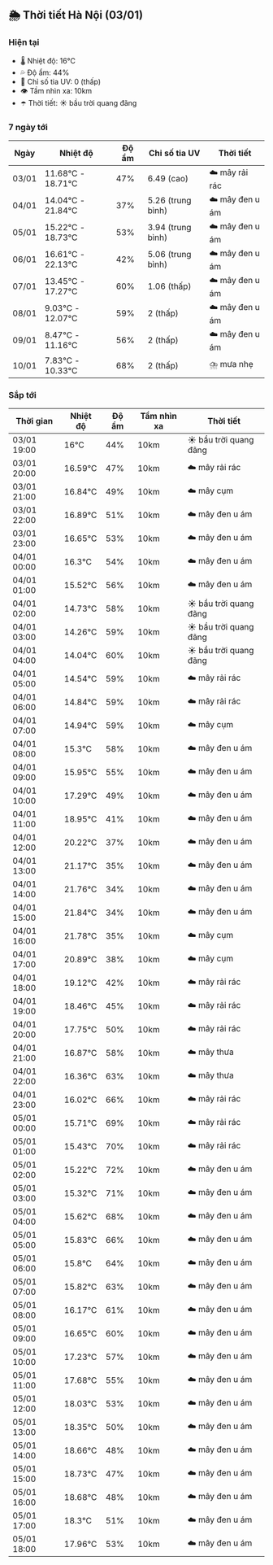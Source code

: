 ## 🌦️ Thời tiết Hà Nội (03/01)

### Hiện tại

- 🌡️ Nhiệt độ: 16℃
- 💦 Độ ẩm: 44%
- 🌟 Chỉ số tia UV: 0 (thấp)
- 👁️ Tầm nhìn xa: 10km
- ☂️ Thời tiết: ☀️ bầu trời quang đãng

### 7 ngày tới

| Ngày | Nhiệt độ | Độ ẩm | Chỉ số tia UV | Thời tiết |
| --- | --- | --- | --- | --- |
| 03/01 | 11.68℃ - 18.71℃ | 47% | 6.49 (cao) | ☁️ mây rải rác |
| 04/01 | 14.04℃ - 21.84℃ | 37% | 5.26 (trung bình) | ☁️ mây đen u ám |
| 05/01 | 15.22℃ - 18.73℃ | 53% | 3.94 (trung bình) | ☁️ mây đen u ám |
| 06/01 | 16.61℃ - 22.13℃ | 42% | 5.06 (trung bình) | ☁️ mây đen u ám |
| 07/01 | 13.45℃ - 17.27℃ | 60% | 1.06 (thấp) | ☁️ mây đen u ám |
| 08/01 | 9.03℃ - 12.07℃ | 59% | 2 (thấp) | ☁️ mây đen u ám |
| 09/01 | 8.47℃ - 11.16℃ | 56% | 2 (thấp) | ☁️ mây đen u ám |
| 10/01 | 7.83℃ - 10.33℃ | 68% | 2 (thấp) | ⛈️ mưa nhẹ |

### Sắp tới

| Thời gian | Nhiệt độ | Độ ẩm | Tầm nhìn xa | Thời tiết |
| --- | --- | --- | --- | --- |
| 03/01 19:00 | 16℃ | 44% | 10km | ☀️ bầu trời quang đãng |
| 03/01 20:00 | 16.59℃ | 47% | 10km | ☁️ mây rải rác |
| 03/01 21:00 | 16.84℃ | 49% | 10km | ☁️ mây cụm |
| 03/01 22:00 | 16.89℃ | 51% | 10km | ☁️ mây đen u ám |
| 03/01 23:00 | 16.65℃ | 53% | 10km | ☁️ mây đen u ám |
| 04/01 00:00 | 16.3℃ | 54% | 10km | ☁️ mây đen u ám |
| 04/01 01:00 | 15.52℃ | 56% | 10km | ☁️ mây đen u ám |
| 04/01 02:00 | 14.73℃ | 58% | 10km | ☀️ bầu trời quang đãng |
| 04/01 03:00 | 14.26℃ | 59% | 10km | ☀️ bầu trời quang đãng |
| 04/01 04:00 | 14.04℃ | 60% | 10km | ☀️ bầu trời quang đãng |
| 04/01 05:00 | 14.54℃ | 59% | 10km | ☁️ mây rải rác |
| 04/01 06:00 | 14.84℃ | 59% | 10km | ☁️ mây rải rác |
| 04/01 07:00 | 14.94℃ | 59% | 10km | ☁️ mây cụm |
| 04/01 08:00 | 15.3℃ | 58% | 10km | ☁️ mây đen u ám |
| 04/01 09:00 | 15.95℃ | 55% | 10km | ☁️ mây đen u ám |
| 04/01 10:00 | 17.29℃ | 49% | 10km | ☁️ mây đen u ám |
| 04/01 11:00 | 18.95℃ | 41% | 10km | ☁️ mây đen u ám |
| 04/01 12:00 | 20.22℃ | 37% | 10km | ☁️ mây đen u ám |
| 04/01 13:00 | 21.17℃ | 35% | 10km | ☁️ mây đen u ám |
| 04/01 14:00 | 21.76℃ | 34% | 10km | ☁️ mây đen u ám |
| 04/01 15:00 | 21.84℃ | 34% | 10km | ☁️ mây đen u ám |
| 04/01 16:00 | 21.78℃ | 35% | 10km | ☁️ mây cụm |
| 04/01 17:00 | 20.89℃ | 38% | 10km | ☁️ mây cụm |
| 04/01 18:00 | 19.12℃ | 42% | 10km | ☁️ mây rải rác |
| 04/01 19:00 | 18.46℃ | 45% | 10km | ☁️ mây rải rác |
| 04/01 20:00 | 17.75℃ | 50% | 10km | ☁️ mây rải rác |
| 04/01 21:00 | 16.87℃ | 58% | 10km | ☁️ mây thưa |
| 04/01 22:00 | 16.36℃ | 63% | 10km | ☁️ mây thưa |
| 04/01 23:00 | 16.02℃ | 66% | 10km | ☁️ mây rải rác |
| 05/01 00:00 | 15.71℃ | 69% | 10km | ☁️ mây rải rác |
| 05/01 01:00 | 15.43℃ | 70% | 10km | ☁️ mây rải rác |
| 05/01 02:00 | 15.22℃ | 72% | 10km | ☁️ mây đen u ám |
| 05/01 03:00 | 15.32℃ | 71% | 10km | ☁️ mây đen u ám |
| 05/01 04:00 | 15.62℃ | 68% | 10km | ☁️ mây đen u ám |
| 05/01 05:00 | 15.83℃ | 66% | 10km | ☁️ mây đen u ám |
| 05/01 06:00 | 15.8℃ | 64% | 10km | ☁️ mây đen u ám |
| 05/01 07:00 | 15.82℃ | 63% | 10km | ☁️ mây đen u ám |
| 05/01 08:00 | 16.17℃ | 61% | 10km | ☁️ mây đen u ám |
| 05/01 09:00 | 16.65℃ | 60% | 10km | ☁️ mây đen u ám |
| 05/01 10:00 | 17.23℃ | 57% | 10km | ☁️ mây đen u ám |
| 05/01 11:00 | 17.68℃ | 55% | 10km | ☁️ mây đen u ám |
| 05/01 12:00 | 18.03℃ | 53% | 10km | ☁️ mây đen u ám |
| 05/01 13:00 | 18.35℃ | 50% | 10km | ☁️ mây đen u ám |
| 05/01 14:00 | 18.66℃ | 48% | 10km | ☁️ mây đen u ám |
| 05/01 15:00 | 18.73℃ | 47% | 10km | ☁️ mây đen u ám |
| 05/01 16:00 | 18.68℃ | 48% | 10km | ☁️ mây đen u ám |
| 05/01 17:00 | 18.3℃ | 51% | 10km | ☁️ mây đen u ám |
| 05/01 18:00 | 17.96℃ | 53% | 10km | ☁️ mây đen u ám |
